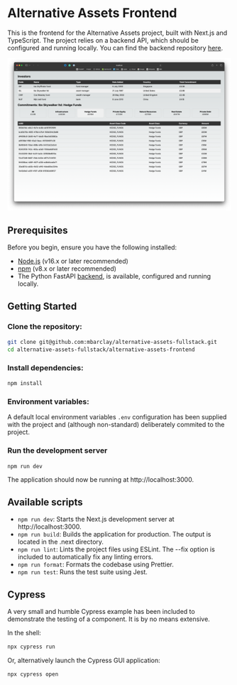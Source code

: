 # Alternative Assets Frontend

This is the frontend for the Alternative Assets project, built with Next.js and TypeScript. The project relies on a backend API, which should be configured and running locally. You can find the backend repository [here](https://github.com/mbarclay/alternative-assets-fullstack/tree/main/alternative-assets-backend).

![alternative-assets-frontend.png](alternative-assets-frontend.png)

## Prerequisites

Before you begin, ensure you have the following installed:

- [Node.js](https://nodejs.org/) (v16.x or later recommended)
- [npm](https://www.npmjs.com/) (v8.x or later recommended)
- The Python FastAPI [backend](https://github.com/mbarclay/alternative-assets-fullstack/tree/main/alternative-assets-backend), is available, configured and running locally.

## Getting Started

### Clone the repository:

```bash
git clone git@github.com:mbarclay/alternative-assets-fullstack.git
cd alternative-assets-fullstack/alternative-assets-frontend
```

### Install dependencies:

```bash
npm install
```

### Environment variables:

A default local environment variables `.env` configuration has been supplied with the project and (although non-standard) deliberately commited to the project.

### Run the development server

```bash
npm run dev
```

The application should now be running at http://localhost:3000.

## Available scripts

- `npm run dev`: Starts the Next.js development server at http://localhost:3000.
- `npm run build`: Builds the application for production. The output is located in the .next directory.
- `npm run lint`: Lints the project files using ESLint. The --fix option is included to automatically fix any linting errors.
- `npm run format`: Formats the codebase using Prettier.
- `npm run test`: Runs the test suite using Jest.

## Cypress

A very small and humble Cypress example has been included to demonstrate the testing of a component. It is by no means extensive.

In the shell:

```bash
npx cypress run
```

Or, alternatively launch the Cypress GUI application:

```bash
npx cypress open
```
